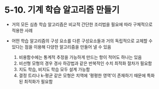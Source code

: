 # 5-10. 기계 학습 알고리즘 만들기

* 거의 모든 심층 학습 알고리즘은 비교적 간단한 조리법을 필요에 따라 구체적으로 적용한 사례


* 어떤 학습 알고리즘의 구성 요소를 다른 구성요소들과 거의 독립적으로 교체할 수 있다는 점을 이용해 다양한 알고리즘을 만들어 낼 수 있음

    1. 비용함수에는 통계적 추정을 가능하게 만드는 항이 적어도 하나는 있음
    2. 비선형 모형의 경우 경사 하강법과 같은 반복적인 수치 최적화 절차가 필요함
    3. 지도 학습, 비지도 학습 모두 설계 가능함
    4. 결정 트리나 k-평균 같은 모형은 치역에 '평평한 영역'이 존재하기 때문에 특화된 최적화가 필요함
